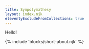 ```yaml
---
title: Sympolymathesy
layout: index.njk
eleventyExcludeFromCollections: true
---
```


Hello!

{% include 'blocks/short-about.njk' %}